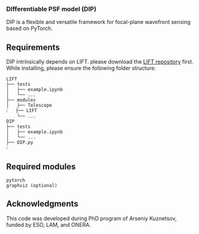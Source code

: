 ### DIfferentiable PSF model (DIP)

DIP is a flexible and versatile framework for focal-plane wavefront sensing based on PyTorch. 

## Requirements

DIP intrinsically depends on LIFT. please download the [LIFT repository](https://github.com/EjjeSynho/LIFT) first. While installing, please ensure the following folder structure:

```
LIFT
├── tests
│   ├── example.ipynb
│   └── ...
├── modules
│   ├── Telescope
⁞   ├── LIFT
    └── ...
DIP
├── tests
│   ├── example.ipynb
│   └── ...
├── DIP.py
⁞
```

## Required modules
```
pytorch
graphviz (optional)

```

## Acknowledgments
This code was developed during PhD program of Arseniy Kuznetsov, funded by ESO, LAM, and ONERA.